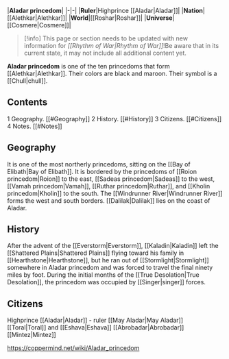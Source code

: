 |**Aladar princedom**|
|-|-|
|**Ruler**|Highprince [[Aladar\|Aladar]]|
|**Nation**|[[Alethkar\|Alethkar]]|
|**World**|[[Roshar\|Roshar]]|
|**Universe**|[[Cosmere\|Cosmere]]|

> [!info] This page or section needs to be updated with new information for *[[Rhythm of War\|Rhythm of War]]*!Be aware that in its current state, it may not include all additional content yet.

**Aladar princedom** is one of the ten princedoms that form [[Alethkar\|Alethkar]]. Their colors are black and maroon. Their symbol is a [[Chull\|chull]].

## Contents

1 Geography. [[#Geography]] 
2 History. [[#History]] 
3 Citizens. [[#Citizens]] 
4 Notes. [[#Notes]] 


## Geography
It is one of the most northerly princedoms, sitting on the [[Bay of Elibath\|Bay of Elibath]]. It is bordered by the princedoms of [[Roion princedom\|Roion]] to the east, [[Sadeas princedom\|Sadeas]] to the west, [[Vamah princedom\|Vamah]], [[Ruthar princedom\|Ruthar]], and [[Kholin princedom\|Kholin]] to the south. The [[Windrunner River\|Windrunner River]] forms the west and south borders. [[Dalilak\|Dalilak]] lies on the coast of Aladar.

## History
After the advent of the [[Everstorm\|Everstorm]], [[Kaladin\|Kaladin]] left the [[Shattered Plains\|Shattered Plains]] flying toward his family in [[Hearthstone\|Hearthstone]], but he ran out of [[Stormlight\|Stormlight]] somewhere in Aladar princedom and was forced to travel the final ninety miles by foot. During the initial months of the [[True Desolation\|True Desolation]], the princedom was occupied by [[Singer\|singer]] forces.

## Citizens
Highprince [[Aladar\|Aladar]] - ruler
[[May Aladar\|May Aladar]]
[[Toral\|Toral]] and [[Eshava\|Eshava]]
[[Abrobadar\|Abrobadar]]
[[Mintez\|Mintez]]


https://coppermind.net/wiki/Aladar_princedom